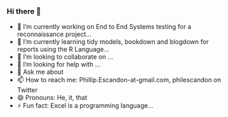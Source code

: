 ### Hi there 👋
- 🔭 I’m currently working on End to End Systems testing for a reconnaissance project...
- 🌱 I’m currently learning tidy models, bookdown and blogdown for reports using the R Language...
- 👯 I’m looking to collaborate on ...
- 🤔 I’m looking for help with ...
- 💬 Ask me about 
- 📫 How to reach me: Phillip.Escandon-at-gmail.com, philescandon on Twitter
- 😄 Pronouns: He, it, that
- ⚡ Fun fact: Excel is a programming language...
<!--
**philescandon/philescandon** is a ✨ _special_ ✨ repository because its `README.md` (this file) appears on your GitHub profile.

Here are some ideas to get you started:

- 🔭 I’m currently working on End to End Systems testing for a reconnaissance project...
- 🌱 I’m currently learning tidy models, bookdown and blogdown for reports using the R Language...
- 👯 I’m looking to collaborate on ...
- 🤔 I’m looking for help with ...
- 💬 Ask me about 
- 📫 How to reach me: Phillip.Escandon-at-gmail.com, philescandon on Twitter
- 😄 Pronouns: He, it, that
- ⚡ Fun fact: Excel is a programming language...
-->
